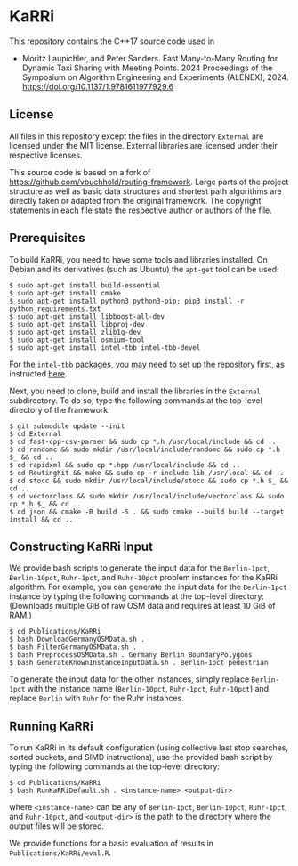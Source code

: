 # KaRRi

This repository contains the C++17 source code used in

* Moritz Laupichler, and Peter Sanders. Fast Many-to-Many Routing for Dynamic Taxi Sharing with 
Meeting Points. 2024 Proceedings of the Symposium on Algorithm Engineering and Experiments (ALENEX),
2024\. https://doi.org/10.1137/1.9781611977929.6

## License

All files in this repository except the files in the directory `External` are licensed under the MIT
license. External libraries are licensed under their respective licenses. 

This source code is based on a fork of https://github.com/vbuchhold/routing-framework.
Large parts of the project structure as well as basic data structures and shortest path algorithms
are directly taken or adapted from the original framework.
The copyright statements in each file state the respective author or authors of the file.

## Prerequisites

To build KaRRi, you need to have some tools and libraries installed. On Debian and its derivatives 
(such as Ubuntu) the `apt-get` tool can be used:

```
$ sudo apt-get install build-essential
$ sudo apt-get install cmake
$ sudo apt-get install python3 python3-pip; pip3 install -r python_requirements.txt
$ sudo apt-get install libboost-all-dev
$ sudo apt-get install libproj-dev
$ sudo apt-get install zlib1g-dev
$ sudo apt-get install osmium-tool
$ sudo apt-get install intel-tbb intel-tbb-devel
```
For the ```intel-tbb``` packages, you may need to set up the repository first, as instructed [here](https://www.intel.com/content/www/us/en/developer/tools/oneapi/base-toolkit-download.html?operatingsystem=linux&distributions=aptpackagemanager).

Next, you need to clone, build and install the libraries in the `External` subdirectory. To do so,
type the following commands at the top-level directory of the framework:

```
$ git submodule update --init
$ cd External
$ cd fast-cpp-csv-parser && sudo cp *.h /usr/local/include && cd ..
$ cd randomc && sudo mkdir /usr/local/include/randomc && sudo cp *.h $_ && cd ..
$ cd rapidxml && sudo cp *.hpp /usr/local/include && cd ..
$ cd RoutingKit && make && sudo cp -r include lib /usr/local && cd ..
$ cd stocc && sudo mkdir /usr/local/include/stocc && sudo cp *.h $_ && cd ..
$ cd vectorclass && sudo mkdir /usr/local/include/vectorclass && sudo cp *.h $_ && cd ..
$ cd json && cmake -B build -S . && sudo cmake --build build --target install && cd ..
```


## Constructing KaRRi Input
We provide bash scripts to generate the input data for the ```Berlin-1pct```, ```Berlin-10pct```, 
```Ruhr-1pct```, and ```Ruhr-10pct``` problem instances for the KaRRi algorithm. For example, you 
can generate the input data for the ```Berlin-1pct``` instance by typing the following commands 
at the top-level directory: (Downloads multiple GiB of raw OSM data and requires at least 10 GiB of RAM.)

```
$ cd Publications/KaRRi
$ bash DownloadGermanyOSMData.sh .
$ bash FilterGermanyOSMData.sh .
$ bash PreprocessOSMData.sh . Germany Berlin BoundaryPolygons
$ bash GenerateKnownInstanceInputData.sh . Berlin-1pct pedestrian
```

To generate the input data for the other instances, simply replace ```Berlin-1pct``` with the instance name 
(```Berlin-10pct```, ```Ruhr-1pct```, ```Ruhr-10pct```) and replace ```Berlin``` with ```Ruhr``` for the 
Ruhr instances.


## Running KaRRi
To run KaRRi in its default configuration (using collective last stop searches, sorted buckets, and 
SIMD instructions), use the provided bash script by typing the following commands at the top-level directory:

```
$ cd Publications/KaRRi
$ bash RunKaRRiDefault.sh . <instance-name> <output-dir>
```

where ```<instance-name>``` can be any of ```Berlin-1pct```, ```Berlin-10pct```, ```Ruhr-1pct```, 
and ```Ruhr-10pct```,  and ```<output-dir>``` is the path to the directory where the output files 
will be stored.

We provide functions for a basic evaluation of results in ```Publications/KaRRi/eval.R```.
